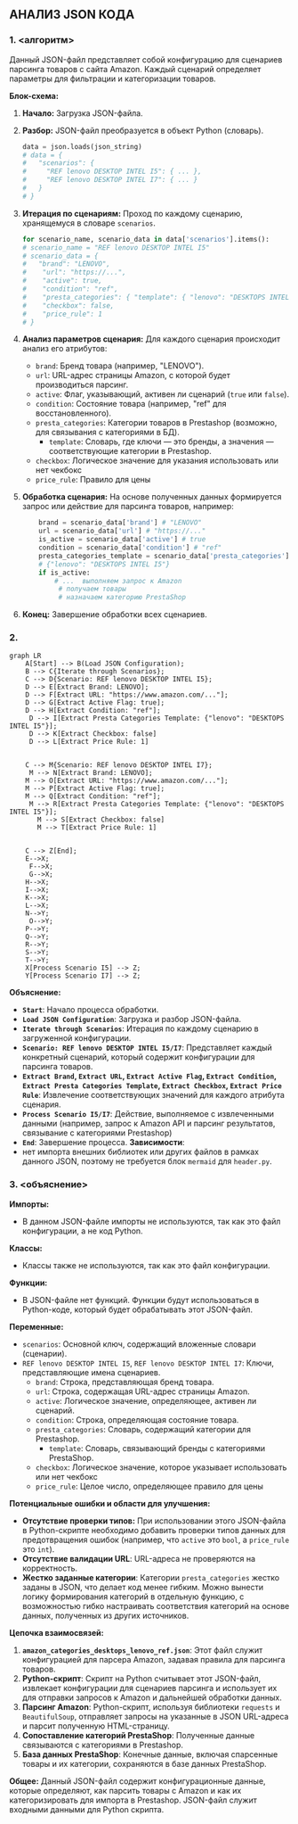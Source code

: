 ## АНАЛИЗ JSON КОДА

### 1. <алгоритм>
Данный JSON-файл представляет собой конфигурацию для сценариев парсинга товаров с сайта Amazon.
Каждый сценарий определяет параметры для фильтрации и категоризации товаров.

**Блок-схема:**

1.  **Начало:** Загрузка JSON-файла.

2.  **Разбор:** JSON-файл преобразуется в объект Python (словарь).
    ```python
    data = json.loads(json_string)
    # data = {
    #   "scenarios": {
    #     "REF lenovo DESKTOP INTEL I5": { ... },
    #     "REF lenovo DESKTOP INTEL I7": { ... }
    #   }
    # }
    ```

3.  **Итерация по сценариям:** Проход по каждому сценарию, хранящемуся в словаре `scenarios`.
    ```python
    for scenario_name, scenario_data in data['scenarios'].items():
    # scenario_name = "REF lenovo DESKTOP INTEL I5"
    # scenario_data = {
    #   "brand": "LENOVO",
    #    "url": "https://...",
    #    "active": true,
    #    "condition": "ref",
    #    "presta_categories": { "template": { "lenovo": "DESKTOPS INTEL I5" } },
    #    "checkbox": false,
    #    "price_rule": 1
    # }
    ```

4.  **Анализ параметров сценария:** Для каждого сценария происходит анализ его атрибутов:
    -   `brand`: Бренд товара (например, "LENOVO").
    -   `url`: URL-адрес страницы Amazon, с которой будет производиться парсинг.
    -   `active`: Флаг, указывающий, активен ли сценарий (`true` или `false`).
    -   `condition`: Состояние товара (например, "ref" для восстановленного).
    -   `presta_categories`: Категории товаров в Prestashop (возможно, для связывания с категориями в БД).
        -   `template`: Словарь, где ключи — это бренды, а значения — соответствующие категории в Prestashop.
    -   `checkbox`: Логическое значение для указания использовать или нет чекбокс
    -   `price_rule`: Правило для цены

5.  **Обработка сценария:** На основе полученных данных формируется запрос или действие для парсинга товаров, например:
    ```python
        brand = scenario_data['brand'] # "LENOVO"
        url = scenario_data['url'] # "https://..."
        is_active = scenario_data['active'] # true
        condition = scenario_data['condition'] # "ref"
        presta_categories_template = scenario_data['presta_categories']['template']
        # {"lenovo": "DESKTOPS INTEL I5"}
        if is_active:
            # ...  выполняем запрос к Amazon
             # получаем товары
             # назначаем категорию PrestaShop
    ```

6.  **Конец:** Завершение обработки всех сценариев.

### 2. <mermaid>
```mermaid
graph LR
    A[Start] --> B(Load JSON Configuration);
    B --> C{Iterate through Scenarios};
    C --> D{Scenario: REF lenovo DESKTOP INTEL I5};
    D --> E[Extract Brand: LENOVO];
    D --> F[Extract URL: "https://www.amazon.com/..."];
    D --> G[Extract Active Flag: true];
    D --> H[Extract Condition: "ref"];
     D --> I[Extract Presta Categories Template: {"lenovo": "DESKTOPS INTEL I5"}];
     D --> K[Extract Checkbox: false]
     D --> L[Extract Price Rule: 1]
    
   
    C --> M{Scenario: REF lenovo DESKTOP INTEL I7};
     M --> N[Extract Brand: LENOVO];
    M --> O[Extract URL: "https://www.amazon.com/..."];
    M --> P[Extract Active Flag: true];
    M --> Q[Extract Condition: "ref"];
     M --> R[Extract Presta Categories Template: {"lenovo": "DESKTOPS INTEL I5"}];
       M --> S[Extract Checkbox: false]
       M --> T[Extract Price Rule: 1]
    
   
    C --> Z[End];
    E-->X;
     F-->X;
     G-->X;
    H-->X;
    I-->X;
    K-->X;
    L-->X;
    N-->Y;
     O-->Y;
    P-->Y;
    Q-->Y;
    R-->Y;
    S-->Y;
    T-->Y;
    X[Process Scenario I5] --> Z;
    Y[Process Scenario I7] --> Z;
```
**Объяснение:**

- **`Start`**: Начало процесса обработки.
- **`Load JSON Configuration`**: Загрузка и разбор JSON-файла.
- **`Iterate through Scenarios`**: Итерация по каждому сценарию в загруженной конфигурации.
- **`Scenario: REF lenovo DESKTOP INTEL I5/I7`**: Представляет каждый конкретный сценарий, который содержит конфигурации для парсинга товаров.
-   **`Extract Brand`, `Extract URL`, `Extract Active Flag`, `Extract Condition`, `Extract Presta Categories Template`, `Extract Checkbox`, `Extract Price Rule`**: Извлечение соответствующих значений для каждого атрибута сценария.
-   **`Process Scenario I5/I7`**: Действие, выполняемое с извлеченными данными (например, запрос к Amazon API и парсинг результатов, связывание с категориями Prestashop)
- **`End`**: Завершение процесса.
**Зависимости**:
- нет импорта внешних библиотек или других файлов в рамках данного JSON, поэтому не требуется блок `mermaid` для `header.py`.

### 3. <объяснение>

**Импорты:**
-   В данном JSON-файле импорты не используются, так как это файл конфигурации, а не код Python.

**Классы:**
-   Классы также не используются, так как это файл конфигурации.

**Функции:**
-   В JSON-файле нет функций. Функции будут использоваться в Python-коде, который будет обрабатывать этот JSON-файл.

**Переменные:**
-   `scenarios`: Основной ключ, содержащий вложенные словари (сценарии).
-   `REF lenovo DESKTOP INTEL I5`, `REF lenovo DESKTOP INTEL I7`: Ключи, представляющие имена сценариев.
    -   `brand`: Строка, представляющая бренд товара.
    -   `url`: Строка, содержащая URL-адрес страницы Amazon.
    -   `active`: Логическое значение, определяющее, активен ли сценарий.
    -   `condition`: Строка, определяющая состояние товара.
    -   `presta_categories`: Словарь, содержащий категории для Prestashop.
        -   `template`: Словарь, связывающий бренды с категориями PrestaShop.
    -   `checkbox`: Логическое значение, которое указывает использовать или нет чекбокс
    -  `price_rule`: Целое число, определяющее правило для цены

**Потенциальные ошибки и области для улучшения:**

-   **Отсутствие проверки типов:** При использовании этого JSON-файла в Python-скрипте необходимо добавить проверки типов данных для предотвращения ошибок (например, что `active` это `bool`, а `price_rule` это `int`).
-   **Отсутствие валидации URL**: URL-адреса не проверяются на корректность.
-   **Жестко заданные категории**: Категории `presta_categories` жестко заданы в JSON, что делает код менее гибким. Можно вынести логику формирования категорий в отдельную функцию, с возможностью гибко настраивать соответствия категорий на основе данных, полученных из других источников.

**Цепочка взаимосвязей:**
1.  **`amazon_categories_desktops_lenovo_ref.json`**: Этот файл служит конфигурацией для парсера Amazon, задавая правила для парсинга товаров.
2.  **Python-скрипт**: Скрипт на Python считывает этот JSON-файл, извлекает конфигурации для сценариев парсинга и использует их для отправки запросов к Amazon и дальнейшей обработки данных.
3.  **Парсинг Amazon**: Python-скрипт, используя библиотеки `requests` и `BeautifulSoup`, отправляет запросы на указанные в JSON URL-адреса и парсит полученную HTML-страницу.
4.  **Сопоставление категорий PrestaShop**: Полученные данные связываются с категориями в Prestashop.
5. **База данных PrestaShop**: Конечные данные, включая спарсенные товары и их категории, сохраняются в базе данных PrestaShop.

**Общее:**
Данный JSON-файл содержит конфигурационные данные, которые определяют, как парсить товары с Amazon и как их категоризировать для импорта в Prestashop.
JSON-файл служит входными данными для Python скрипта.